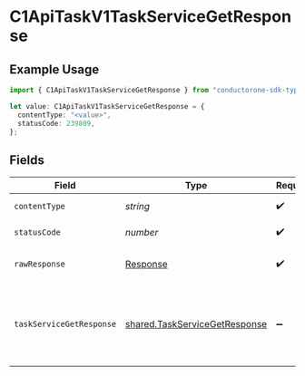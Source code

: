 # C1ApiTaskV1TaskServiceGetResponse

## Example Usage

```typescript
import { C1ApiTaskV1TaskServiceGetResponse } from "conductorone-sdk-typescript/sdk/models/operations";

let value: C1ApiTaskV1TaskServiceGetResponse = {
  contentType: "<value>",
  statusCode: 239809,
};
```

## Fields

| Field                                                                                                                            | Type                                                                                                                             | Required                                                                                                                         | Description                                                                                                                      |
| -------------------------------------------------------------------------------------------------------------------------------- | -------------------------------------------------------------------------------------------------------------------------------- | -------------------------------------------------------------------------------------------------------------------------------- | -------------------------------------------------------------------------------------------------------------------------------- |
| `contentType`                                                                                                                    | *string*                                                                                                                         | :heavy_check_mark:                                                                                                               | HTTP response content type for this operation                                                                                    |
| `statusCode`                                                                                                                     | *number*                                                                                                                         | :heavy_check_mark:                                                                                                               | HTTP response status code for this operation                                                                                     |
| `rawResponse`                                                                                                                    | [Response](https://developer.mozilla.org/en-US/docs/Web/API/Response)                                                            | :heavy_check_mark:                                                                                                               | Raw HTTP response; suitable for custom response parsing                                                                          |
| `taskServiceGetResponse`                                                                                                         | [shared.TaskServiceGetResponse](../../../sdk/models/shared/taskservicegetresponse.md)                                            | :heavy_minus_sign:                                                                                                               | The TaskServiceGetResponse returns a task view which has a task including JSONPATHs to the expanded items in the expanded array. |